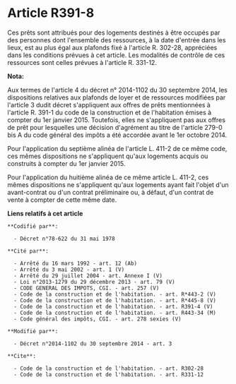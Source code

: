 # Article R391-8

Ces prêts sont attribués pour des logements destinés à être occupés par des personnes dont l'ensemble des ressources, à la
date d'entrée dans les lieux, est au plus égal aux plafonds fixé à l'article R. 302-28, appréciées dans les conditions
prévues à cet article. Les modalités de contrôle de ces ressources sont celles prévues à l'article R. 331-12.

**Nota:**

Aux termes de l'article 4 du décret n° 2014-1102 du 30 septembre 2014, les dispositions relatives aux plafonds de loyer et de
ressources modifiées par l'article 3 dudit décret s'appliquent aux offres de prêts mentionnées à l'article R. 391-1 du code
de la construction et de l'habitation émises à compter du 1er janvier 2015. Toutefois, elles ne s'appliquent pas aux offres
de prêt pour lesquelles une décision d'agrément au titre de l'article 279-0 bis A du code général des impôts a été accordée
avant le 1er octobre 2014.

Pour l'application du septième alinéa de l'article L. 411-2 de ce même code, ces mêmes dispositions ne s'appliquent qu'aux
logements acquis ou construits à compter du 1er janvier 2015.

Pour l'application du huitième alinéa de ce même article L. 411-2, ces mêmes dispositions ne s'appliquent qu'aux logements
ayant fait l'objet d'un avant-contrat ou d'un contrat préliminaire ou, à défaut, d'un contrat de vente à compter de cette
même date.

**Liens relatifs à cet article**

	**Codifié par**:

	  - Décret n°78-622 du 31 mai 1978

	**Cité par**:

	  - Arrêté du 16 mars 1992 - art. 12 (Ab)
	  - Arrêté du 3 mai 2002 - art. 1 (V)
	  - Arrêté du 29 juillet 2004 - art. Annexe I (V)
	  - Loi n°2013-1279 du 29 décembre 2013 - art. 79 (V)
	  - CODE GENERAL DES IMPOTS, CGI. - art. 257 (V)
	  - Code de la construction et de l'habitation. - art. R*443-2 (V)
	  - Code de la construction et de l'habitation. - art. R*445-8 (V)
	  - Code de la construction et de l'habitation. - art. R391-4 (V)
	  - Code de la construction et de l'habitation. - art. R443-34 (M)
	  - Code général des impôts, CGI. - art. 278 sexies (V)

	**Modifié par**:

	  - Décret n°2014-1102 du 30 septembre 2014 - art. 3

	**Cite**:

	  - Code de la construction et de l'habitation. - art. R302-28
	  - Code de la construction et de l'habitation. - art. R331-12
